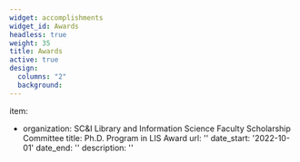 ```yaml
---
widget: accomplishments
widget_id: Awards
headless: true
weight: 35
title: Awards
active: true
design:
  columns: "2"
  background:
---
```

item:
  - organization: SC&I Library and Information Science Faculty Scholarship Committee
    title: Ph.D. Program in LIS Award
    url: ''
    date_start: '2022-10-01'
    date_end: ''
    description: ''
